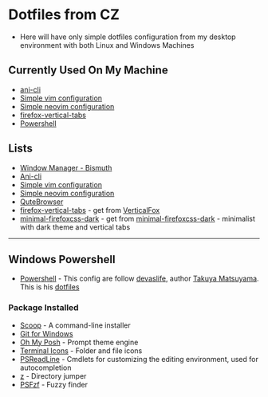 # Dotfiles from CZ

- Here will have only simple dotfiles configuration from my desktop environment with both Linux and Windows Machines

## Currently Used On My Machine

- [ani-cli](https://github.com/pystardust/ani-cli)
- [Simple vim configuration](.vimrc)
- [Simple neovim configuration](/.config/nvim/init.vim)
- [firefox-vertical-tabs](/firefox-vertical-tabs)
- [Powershell](/.config/powershell)

## Lists

- [Window Manager - Bismuth](https://bismuth-forge.github.io/bismuth/) 
- [Ani-cli](https://github.com/pystardust/ani-cli)
- [Simple vim configuration](.vimrc)
- [Simple neovim configuration](/.config/nvim/init.vim)
- [QuteBrowser](/.config/qutebrowser)
- [firefox-vertical-tabs](/firefox-vertical-tabs) - get from [VerticalFox](https://github.com/christorange/VerticalFox)
- [minimal-firefoxcss-dark](/minimal-firefoxcss-dark) - get from [minimal-firefoxcss-dark](https://github.com/ch3jun/minimal-firefoxcss-dark) - minimalist with dark theme and vertical tabs

--------------------------------------------------------------------------

## Windows Powershell

- [Powershell](/.config/powershell) - This config are follow [devaslife](https://www.youtube.com/channel/UC7yZ6keOGsvERMp2HaEbbXQ), author [Takuya Matsuyama](https://github.com/craftzdog). This is his [dotfiles](https://github.com/craftzdog/dotfiles-public)

### Package Installed

- [Scoop](https://scoop.sh/) - A command-line installer
- [Git for Windows](https://gitforwindows.org/)
- [Oh My Posh](https://ohmyposh.dev/) - Prompt theme engine
- [Terminal Icons](https://github.com/devblackops/Terminal-Icons) - Folder and file icons
- [PSReadLine](https://docs.microsoft.com/en-us/powershell/module/psreadline/) - Cmdlets for customizing the editing environment, used for autocompletion
- [z](https://www.powershellgallery.com/packages/z) - Directory jumper
- [PSFzf](https://github.com/kelleyma49/PSFzf) - Fuzzy finder